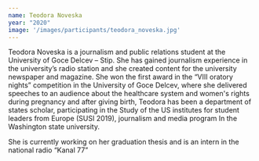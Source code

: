 ```yaml
---
name: Teodora Noveska
year: "2020"
image: '/images/participants/teodora_noveska.jpg'
---
```


Teodora Noveska is a journalism and public relations student at the University of Goce Delcev – Stip. She has gained journalism experience in the university’s radio station and she created content for the university newspaper and magazine.  She won the first award in the “VIII oratory nights” competition in the University of Goce Delcev, where she delivered speeches to an audience about the healthcare system and women's rights during pregnancy and after giving birth, 
Teodora has  been a department of states scholar, participating in the Study of the US institutes for student leaders from Europe (SUSI 2019), journalism and media program In the Washington state university. 

She is currently working on her graduation thesis and is an intern in the national radio “Kanal 77” 
